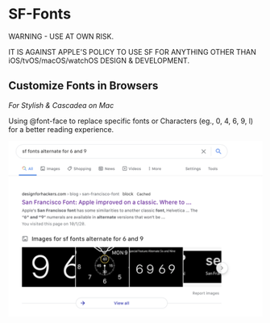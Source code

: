 # SF-Fonts
WARNING - USE AT OWN RISK.

IT IS AGAINST APPLE'S POLICY TO USE SF FOR ANYTHING OTHER THAN iOS/tvOS/macOS/watchOS DESIGN & DEVELOPMENT.

## Customize Fonts in Browsers
*For Stylish & Cascadea on Mac*

Using @font-face to replace specific fonts or Characters (eg., 0, 4, 6, 9, l) for a better reading experience.

![google.com preview](https://raw.githubusercontent.com/kyle1an/SF-Fonts/master/Customization/onGoogle.png)
